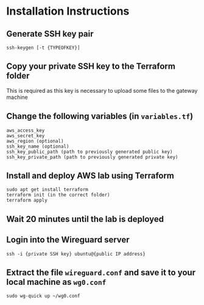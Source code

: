 # Installation Instructions

## Generate SSH key pair
```
ssh-keygen [-t {TYPEOFKEY}]
```

## Copy your private SSH key to the Terraform folder
This is required as this key is necessary to upload some files to the gateway machine

## Change the following variables (in ```variables.tf```)
```
aws_access_key
aws_secret_key
aws_region (optional)
ssh_key_name (optional)
ssh_key_public_path (path to previously generated public key)
ssh_key_private_path (path to previously generated private key)
```

## Install and deploy AWS lab using Terraform
```
sudo apt get install terraform
terraform init (in the correct folder)
terraform apply
```

## Wait 20 minutes until the lab is deployed

## Login into the Wireguard server
```
ssh -i {private SSH key} ubuntu@{public IP address}
```

## Extract the file ```wireguard.conf``` and save it to your local machine as ```wg0.conf```
```
sudo wg-quick up ~/wg0.conf
```
